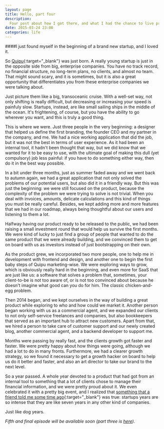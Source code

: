 ```yaml
---
layout: page
title: Hello, part four
description:
  Four post about how I got there, and what I had the chance to live professionally until this very moment. In this post, the beginning of Quipu!
date: 2015-03-24 23:00
categories: life
---
```


####I just found myself in the beginning of a brand new startup, and I loved it.

So [Quipu](https://getquipu.com/en){:target="_blank"} was just born. A really young startup is just in the opposite side from big,
enterprise companies. You have no track record, no financial structure, no long-term plans, no clients, and almost no team. That might sound
scary, and it is sometimes, but it is also a great opportunity that differentiates you from these enterprise companies we were talking
about.

Just picture them like a big, transoceanic cruise. With a well-set way, not only shifting is really difficult, but decreasing or increasing
your speed is painfuly slow. Startups, instead, are like small sailing ships in the middle of the ocean. It's frightening, of course, but
you have the ability to go wherever you want, and this is truly a good thing.

This is where we were. Just three people in the very beginning: a designer that helped us define the first branding, the founder CEO and my
partner in the company, and me. We had a nice working application that did the job, but it was not the best in terms of user experience.
As it had been an internal tool, it hadn't been thought that way, but we did know that we wanted for it to be easy to use, with the ultimate
goal of making this dull (yet compulsory) job less painful: if you have to do something either way, then do it in the best way possible.

In a bit under three months, just as summer faded away and we went back to autumn again, we had a great application that not only solved
the problems of our potential users, but also did it in a friendly way. But this was just the beginning: we were still focused on the
product, because the complexity of the problem we were trying to solve is not trivial. When you deal with invoices, amounts, delicate
calculations and this kind of things you must be really careful. Besides, we kept adding more and more features that we had in our roadmap,
always being thoughtful about our users and listening to them a lot.

Halfway having our product ready to be released to the public, we had been raising a small investment round that would help us survive the
first months. We were kind of lucky to just find a group of people that wanted to do the same product that we were already building, and we
convinced them to get on board with us as investors instead of just bootstrapping on their own.

As the product grew, we incorporated two more people, one to help me in development with frontend and design, and another one to begin the
first baby steps of Quipu marketing-wise. We were exploring ways to grow, which is obviously really hard in the beginning, and even more
for SaaS that are just like us: a software that solves a problem that, sometimes, your client-to-be is not too aware of, or is not too
convinced about because he doesn't imagine what good can you do for him. The classic chicken-and-egg problem.

Then 2014 began, and we kept ourselves in the way of building a great product while exploring to who and how could we market it.
Another person began working with us as a commercial agent, and we expanded our clients to not only self-service freelances and companies,
but also bookkeepers that served as an important hub to attract new customers. Apart from that, we hired a person to take care of customer
support and our newly created blog, another commercial agent, and a backend developer to support me.

Months were passing by really fast, and the clients growth got faster and faster. We were pretty happy about how things were going, although
we had a lot to do in many fronts. Furthermore, we had a clearer growth strategy, so we found it necessary to get a growth hacker on
board to help us do it better and faster, and also an art director to take our brand to the next level.

So a year passed. A whole year devoted to a product that had got from an internal tool to something that a lot of clients chose to manage
their financial information, and we were pretty proud about it. We even celebrated it with a pretty big event, and I realized that
[something that a friend told me some time ago](https://medium.com/@mrcsmdn/20-years-in-a-startup-726c540498c4){:target="_blank"}
was true: startups years are so intense that they are like seven years in any other kind of companies.

Just like dog years.

*Fifth and final episode will be available soon (part three is [here](/hello-part-three)).*
